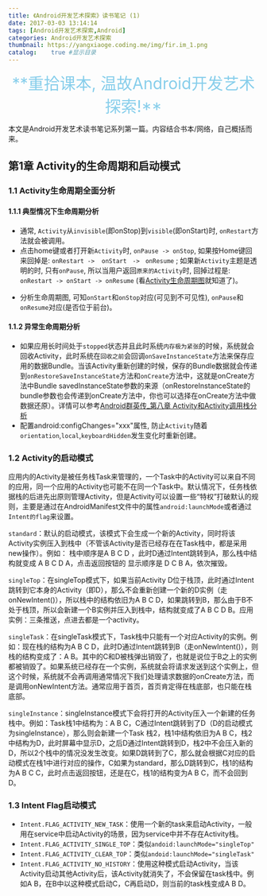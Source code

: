 ```yaml
---
title: 《Android开发艺术探索》读书笔记 (1)
date: 2017-03-03 13:14:14
tags: [Android开发艺术探索,Android]
categories: Android开发艺术探索
thumbnail: https://yangxiaoge.coding.me/img/fir.im_1.png
catalog:    true #显示目录
---
```

<center><font color=SkyBlue size="6px">**重拾课本, 温故Android开发艺术探索!**</font></center>

本文是Android开发艺术读书笔记系列第一篇。内容结合书本/网络，自己概括而来。

##  第1章 Activity的生命周期和启动模式

### 1.1 Activity生命周期全面分析
#### 1.1.1 典型情况下生命周期分析
- 通常, `Activity`从`invisible`(即onStop)到`visible`(即onStart)时, `onRestart`方法就会被调用。
- 点击home键或者打开新`Activity`时, `onPause -> onStop`, 如果按Home键回来回掉是: `onRestart ->  onStart　->　onResume` ; 如果新`Activity`主题是透明的时, 只有`onPause`, 所以当用户返回`原来的Activity`时, 回掉过程是: `onRestart -> onStart -> onResume` (看[Activity生命周期图](/img/Activity金字塔型的生命周期图.png)就知道了)。
<!-- more -->
- 分析生命周期图, 可知`onStart`和`onStop`对应(可见到不可见性), `onPause`和`onResume`对应(是否位于前台)。

#### 1.1.2 异常生命周期分析
- 如果应用长时间处于`stopped`状态并且此时系统`内存极为紧张`的时候，系统就会回收Activity，此时系统在`回收之前`会回调`onSaveInstanceState`方法来保存应用的数据Bundle。当该Activity重新创建的时候，保存的Bundle数据就会传递到`onRestoreSaveInstanceState`方法和`onCreate`方法中，这就是onCreate方法中Bundle savedInstanceState参数的来源（onRestoreInstanceState的bundle参数也会传递到onCreate方法中，你也可以选择在onCreate方法中做数据还原）。详情可以参考[Android群英传_第八章 Activity和Activity调用栈分析](https://hujiaweibujidao.github.io/blog/2015/11/28/android-heroes-reading-notes-4/)
- 配置android:configChanges="xxx"属性, 防止`Activity`随着`orientation`,`local`,`keyboardHidden`发生变化时重新创建。

### 1.2 Activity的启动模式
应用内的Activity是被任务栈Task来管理的，一个Task中的Activity可以来自不同的应用，同一个应用的Activity也可能不在同一个Task中。默认情况下，任务栈依据栈的后进先出原则管理Activity，但是Activity可以设置一些“特权”打破默认的规则，主要是通过在AndroidManifest文件中的属性`android:launchMode`或者通过`Intent的flag`来设置。

`standard`：默认的启动模式，该模式下会生成一个新的Activity，同时将该Activity实例压入到栈中（不管该Activity是否已经存在在Task栈中，都是采用new操作）。例如： 栈中顺序是A B C D ，此时D通过Intent跳转到A，那么栈中结构就变成 A B C D A，点击返回按钮的 显示顺序是 D C B A，依次摧毁。

`singleTop`：在singleTop模式下，如果当前Activity D位于栈顶，此时通过Intent跳转到它本身的Activity（即D），那么不会重新创建一个新的D实例（走onNewIntent()），所以栈中的结构依旧为A B C D，如果跳转到B，那么由于B不处于栈顶，所以会新建一个B实例并压入到栈中，结构就变成了A B C D B。应用实例：三条推送，点进去都是一个activity。

`singleTask`：在singleTask模式下，Task栈中只能有一个对应Activity的实例。例如：现在栈的结构为A B C D，此时D通过Intent跳转到B（走onNewIntent()），则栈的结构变成了：A B。其中的C和D被栈弹出销毁了，也就是说位于B之上的实例都被销毁了。如果系统已经存在一个实例，系统就会将请求发送到这个实例上，但这个时候，系统就不会再调用通常情况下我们处理请求数据的onCreate方法，而是调用onNewIntent方法。通常应用于首页，首页肯定得在栈底部，也只能在栈底部。

`singleInstance`：singleInstance模式下会将打开的Activity压入一个新建的任务栈中。例如：Task栈1中结构为：A B C，C通过Intent跳转到了D（D的启动模式为singleInstance），那么则会新建一个Task 栈2，栈1中结构依旧为A B C，栈2中结构为D，此时屏幕中显示D，之后D通过Intent跳转到D，栈2中不会压入新的D，所以2个栈中的情况没发生改变。如果D跳转到了C，那么就会根据C对应的启动模式在栈1中进行对应的操作，C如果为standard，那么D跳转到C，栈1的结构为A B C C，此时点击返回按钮，还是在C，栈1的结构变为A B C，而不会回到D。

### 1.3 Intent Flag启动模式
- `Intent.FLAG_ACTIVITY_NEW_TASK`：使用一个新的task来启动Activity，一般用在service中启动Activity的场景，因为service中并不存在Activity栈。 
- `Intent.FLAG_ACTIVITY_SINGLE_TOP`：类似`andoid:launchMode="singleTop"` 
- `Intent.FLAG_ACTIVITY_CLEAR_TOP`：类似`andoid:launchMode="singleTask"`
- `Intent.FLAG_ACTIVITY_NO_HISTORY`：使用这种模式启动Activity，当该Activity启动其他Activity后，该Activity就消失了，不会保留在task栈中。例如A B，在B中以这种模式启动C，C再启动D，则当前的task栈变成A B D。